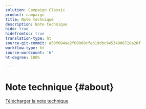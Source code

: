 ```yaml
---
solution: Campaign Classic
product: campaign
title: Note technique
description: Note technique
hide: true
hidefromtoc: true
translation-type: ht
source-git-commit: a50f094ae2f00060cfeb19dbc94534906728a28f
workflow-type: ht
source-wordcount: '6'
ht-degree: 100%

---
```



# Note technique {#about}

[Télécharger la note technique](guidelines.pdf)


